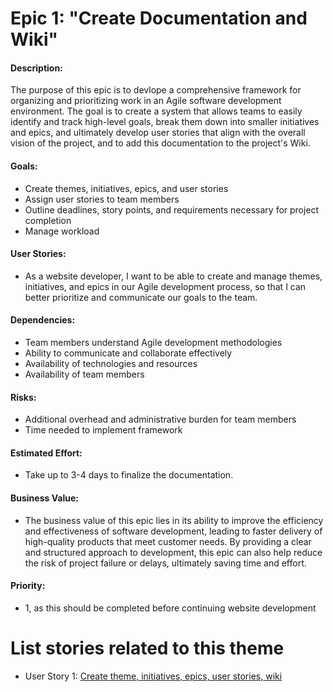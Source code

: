 # Epic 1: "Create Documentation and Wiki"

#### Description: 
The purpose of this epic is to devlope a comprehensive framework for organizing and prioritizing work in an Agile software development environment. The goal is to create a system that allows teams to easily identify and track high-level goals, break them down into smaller initiatives and epics, and ultimately develop user stories that align with the overall vision of the project, and to add this documentation to the project's Wiki.

#### Goals: 
- Create themes, initiatives, epics, and user stories
- Assign user stories to team members
- Outline deadlines, story points, and requirements necessary for project completion 
- Manage workload

#### User Stories: 
- As a website developer,  I want to be able to create and manage themes, initiatives, and epics in our Agile development process, so that I can better prioritize and communicate our goals to the team. 

#### Dependencies: 
- Team members understand Agile development methodologies
- Ability to communicate and collaborate effectively 
- Availability of technologies and resources
- Availability of team members

#### Risks: 
- Additional overhead and administrative burden for team members
- Time needed to implement framework

#### Estimated Effort: 
- Take up to 3-4 days to finalize the documentation.

#### Business Value: 
- The business value of this epic lies in its ability to improve the efficiency and effectiveness of software development, leading to faster delivery of high-quality products that meet customer needs. By providing a clear and structured approach to development, this epic can also help reduce the risk of project failure or delays, ultimately saving time and effort.

#### Priority:
- 1, as this should be completed before continuing website development

# List stories related to this theme
- User Story 1: [Create theme, initiatives, epics, user stories, wiki](../stories/story_1_documentation.md)
